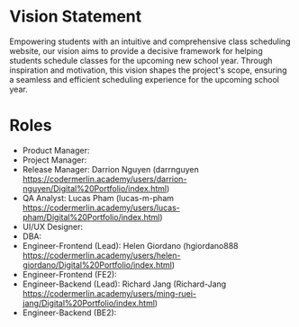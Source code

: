 # Vision Statement

Empowering students with an intuitive and comprehensive class scheduling website,
our vision aims to provide a decisive framework for helping students schedule
classes for the upcoming new school year. Through inspiration and motivation,
this vision shapes the project's scope, ensuring a seamless and efficient
scheduling experience for the upcoming school year.

# Roles

- Product Manager:
- Project Manager:
- Release Manager: Darrion Nguyen (darrnguyen  https://codermerlin.academy/users/darrion-nguyen/Digital%20Portfolio/index.html)
- QA Analyst: Lucas Pham (lucas-m-pham  https://codermerlin.academy/users/lucas-pham/Digital%20Portfolio/index.html)
- UI/UX Designer:
- DBA:
- Engineer-Frontend (Lead): Helen Giordano  (hgiordano888  https://codermerlin.academy/users/helen-giordano/Digital%20Portfolio/index.html)
- Engineer-Frontend (FE2):
- Engineer-Backend (Lead): Richard Jang  (Richard-Jang  https://codermerlin.academy/users/ming-ruei-jang/Digital%20Portfolio/index.html)
- Engineer-Backend (BE2):
